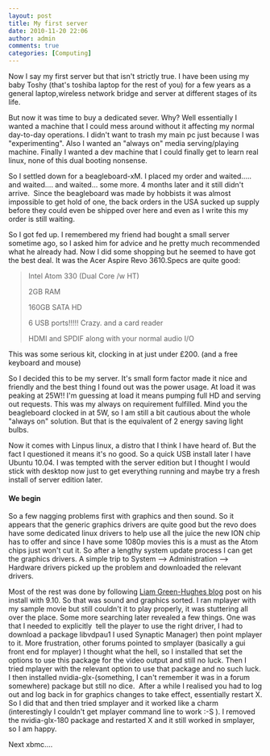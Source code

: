 ```yaml
---
layout: post
title: My first server
date: 2010-11-20 22:06
author: admin
comments: true
categories: [Computing]
---
```

Now I say my first server but that isn't strictly true. I have been using my baby Toshy (that's toshiba laptop for the rest of you) for a few years as a general laptop,wireless network bridge and server at different stages of its life.

But now it was time to buy a dedicated sever. Why? Well essentially I wanted a machine that I could mess around without it affecting my normal day-to-day operations. I didn't want to trash my main pc just because I was "experimenting". Also I wanted an "always on" media serving/playing machine. Finally I wanted a dev machine that I could finally get to learn real linux, none of this dual booting nonsense.

So I settled down for a beagleboard-xM. I placed my order and waited..... and waited.... and waited... some more. 4 months later and it still didn't arrive.  Since the beagleboard was made by hobbists it was almost impossible to get hold of one, the back orders in the USA sucked up supply before they could even be shipped over here and even as I write this my order is still waiting.

So I got fed up. I remembered my friend had bought a small server sometime ago, so I asked him for advice and he pretty much recommended what he already had. Now I did some shopping but he seemed to have got the best deal. It was the Acer Aspire Revo 3610.Specs are quite good:
<blockquote>Intel Atom 330 (Dual Core /w HT)

2GB RAM

160GB SATA HD

6 USB ports!!!!! Crazy. and a card reader

HDMI and SPDIF along with your normal audio I/O</blockquote>
This was some serious kit, clocking in at just under £200. (and a free keyboard and mouse)

So I decided this to be my server. It's small form factor made it nice and friendly and the best thing I found out was the power usage. At load it was peaking at 25W!! I'm guessing at load it means pumping full HD and serving out requests. This was my always on requirement fulfilled. Mind you the beagleboard clocked in at 5W, so I am still a bit cautious about the whole "always on" solution. But that is the equivalent of 2 energy saving light bulbs.

Now it comes with Linpus linux, a distro that I think I have heard of. But the fact I questioned it means it's no good. So a quick USB install later I have Ubuntu 10.04. I was tempted with the server edition but I thought I would stick with desktop now just to get everything running and maybe try a fresh install of server edition later.
<h4>We begin</h4>
So a few nagging problems first with graphics and then sound. So it appears that the generic graphics drivers are quite good but the revo does have some dedicated linux drivers to help use all the juice the new ION chip has to offer and since I have some 1080p movies this is a must as the Atom chips just won't cut it. So after a lengthy system update process I can get the graphics drivers. A simple trip to System --&gt; Administration --&gt; Hardware drivers picked up the problem and downloaded the relevant drivers.

Most of the rest was done by following <a href="http://www.greenhughes.com/content/how-install-ubuntu-910-and-boxee-beta-acer-aspire-revo-including-64-bit-option?page=1">Liam Green-Hughes blog</a> post on his install with 9.10. So that was sound and graphics sorted. I ran mplayer with my sample movie but still couldn't it to play properly, it was stuttering all over the place. Some more searching later revealed a few things. One was that I needed to explicitly  tell the player to use the right driver, I had to download a package libvdpau1 I used Synaptic Manager) then point mplayer to it. More frustration, other forums pointed to smplayer (basically a gui front end for mplayer) I thought what the hell, so I installed that set the options to use this package for the video output and still no luck. Then I tried mplayer with the relevant option to use that package and no such luck. I then installed nvidia-glx-(something, I can't remember it was in a forum somewhere) package but still no dice.  After a while I realised you had to log out and log back in for graphics changes to take effect, essentially restart X. So I did that and then tried smplayer and it worked like a charm (interestingly I couldn't get mplayer command line to work :-S ). I removed the nvidia-glx-180 package and restarted X and it still worked in smplayer, so I am happy.

Next xbmc....
